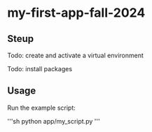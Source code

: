 # my-first-app-fall-2024

## Steup

Todo: create and activate a virtual environment

Todo: install packages 

## Usage 

Run the example script:

'''sh
python app/my_script.py
'''